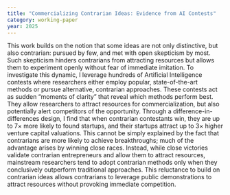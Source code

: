 ```yaml
---
title: "Commercializing Contrarian Ideas: Evidence from AI Contests"
category: working-paper
year: 2025
---
```

This work builds on the notion that some ideas are not only distinctive, but also contrarian: pursued by few, and met with open skepticism by most. Such skepticism hinders contrarians from attracting resources but allows them to experiment openly without fear of immediate imitation. To investigate this dynamic, I leverage hundreds of Artificial Intelligence contests where researchers either employ popular, state-of-the-art methods or pursue alternative, contrarian approaches. These contests act as sudden “moments of clarity” that reveal which methods perform best. They allow researchers to attract resources for commercialization, but also potentially alert competitors of the opportunity. Through a difference-in-differences design, I find that when contrarian contestants win, they are up to 7× more likely to found startups, and their startups attract up to 3× higher venture capital valuations. This cannot be simply explained by the fact that contrarians are more likely to achieve breakthroughs; much of the advantage arises by winning close races. Instead, while close victories validate contrarian entrepreneurs and allow them to attract resources, mainstream researchers tend to adopt contrarian methods only when they conclusively outperform traditional approaches. This reluctance to build on contrarian ideas allows contrarians to leverage public demonstrations to attract resources without provoking immediate competition.
